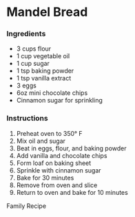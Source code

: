 # Mandel Bread

### Ingredients
- 3 cups flour
- 1 cup vegetable oil
- 1 cup sugar
- 1 tsp baking powder
- 1 tsp vanilla extract
- 3 eggs
- 6oz mini chocolate chips
- Cinnamon sugar for sprinkling

### Instructions
1. Preheat oven to 350° F
2. Mix oil and sugar
3. Beat in eggs, flour, and baking powder
4. Add vanilla and chocolate chips
5. Form loaf on baking sheet
6. Sprinkle with cinnamon sugar
7. Bake for 30 minutes
8. Remove from oven and slice
9. Return to oven and bake for 10 minutes

Family Recipe
